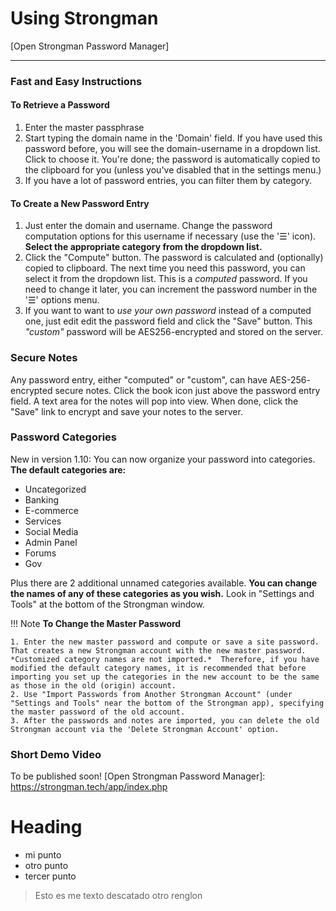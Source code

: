 # Using Strongman
[Open Strongman Password Manager]

---

### Fast and Easy Instructions

#### To Retrieve a Password
1. Enter the master passphrase
2. Start typing the domain name in the 'Domain' field. If you have used this password before, you will see the domain-username in a dropdown list. Click to choose it. You're done; the password is automatically copied to the clipboard for you (unless you've disabled that in the settings menu.)
3. If you have a lot of password entries, you can filter them by category.

#### To Create a New Password Entry
1. Just enter the domain and username. Change the password computation options for this username if necessary (use the '☰' icon). **Select the appropriate category from the dropdown list.**
2. Click the "Compute" button. The password is calculated and (optionally) copied to clipboard. The next time you need this password, you can select it from the dropdown list.  This is a *computed* password. If you need to change it later, you can increment the password number in the '☰' options menu.
3. If you want to want to *use your own password* instead of a computed one, just edit edit the password field and click the "Save" button. This *"custom"* password will be AES256-encrypted and stored on the server.

### Secure Notes
Any password entry, either "computed" or "custom", can have AES-256- encrypted secure notes.  Click the book icon just above the password entry field. A text area for the notes will pop into view. When done, click the "Save" link to encrypt and save your notes to the server.

### Password Categories
New in version 1.10: You can now organize your password into categories.  **The default categories are:**

- Uncategorized
- Banking
- E-commerce
- Services
- Social Media
- Admin Panel
- Forums
- Gov

Plus there are 2 additional unnamed categories available.  **You can change the names of any of these categories as you wish.** Look in "Settings and Tools" at the bottom of the Strongman window.

!!! Note
    **To Change the Master Password**
    
    1. Enter the new master password and compute or save a site password. That creates a new Strongman account with the new master password.  *Customized category names are not imported.*  Therefore, if you have modified the default category names, it is recommended that before importing you set up the categories in the new account to be the same as those in the old (origin) account.
    2. Use "Import Passwords from Another Strongman Account" (under "Settings and Tools" near the bottom of the Strongman app), specifying the master password of the old account.
    3. After the passwords and notes are imported, you can delete the old Strongman account via the 'Delete Strongman Account' option.

### Short Demo Video

To be published soon!
[Open Strongman Password Manager]: https://strongman.tech/app/index.php

# Heading
 - mi punto
 - otro punto
 - tercer punto

> Esto es me texto descatado
> otro renglon

<!--stackedit_data:
eyJoaXN0b3J5IjpbLTU0NzAwMDkyLDk5MTA0MDc5NV19
-->